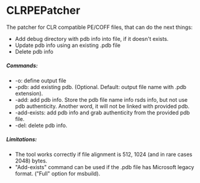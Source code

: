 # CLRPEPatcher
The patcher for CLR compatible PE/COFF files, that can do the next things:
- Add debug directory with pdb info into file, if it doesn't exists.
- Update pdb info using an existing .pdb file
- Delete pdb info

##### Commands:
- -o: define output file
- -pdb: add existing pdb. (Optional. Default: output file name with .pdb extension).
- -add: add pdb info. Store the pdb file name info rsds info, but not use pdb authenticity. Another word, it will not be linked with provided pdb.
- -add-exists: add pdb info and grab authenticity from the provided pdb file.
- -del: delete pdb info.

##### Limitations:
- The tool works correctly if file alignment is 512, 1024 (and in rare cases 2048) bytes.
- "Add-exists" command can be used if the .pdb file has Microsoft legacy format. ("Full" option for msbuild).
  
